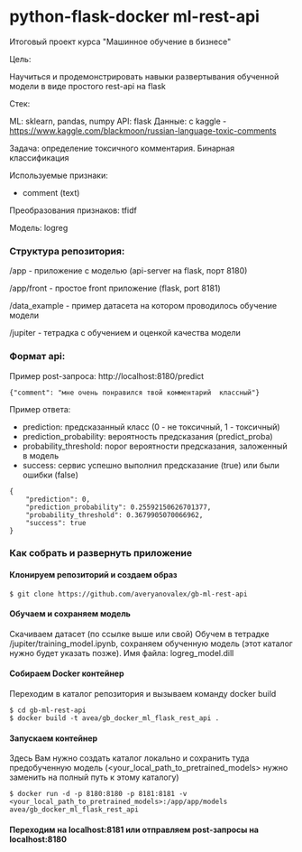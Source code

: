 # python-flask-docker ml-rest-api
Итоговый проект курса "Машинное обучение в бизнесе"

Цель:

Научиться и продемонстрировать навыки развертывания обученной модели в виде простого rest-api на flask

Стек:

ML: sklearn, pandas, numpy
API: flask
Данные: с kaggle - https://www.kaggle.com/blackmoon/russian-language-toxic-comments

Задача: определение токсичного комментария. Бинарная классификация

Используемые признаки:
- comment (text)

Преобразования признаков: tfidf

Модель: logreg

### Структура репозитория:

/app - приложение с моделью (api-server на flask, порт 8180)

/app/front - простое front приложение (flask, port 8181)

/data_example - пример датасета на котором проводилось обучение модели

/jupiter - тетрадка с обучением и оценкой качества модели

### Формат api:
Пример post-запроса: http://localhost:8180/predict
```
{"comment": "мне очень понравился твой комментарий  классный"}
```
Пример ответа:
 - prediction: предсказанный класс (0 - не токсичный, 1 - токсичный)
 - prediction_probability: вероятность предсказания (predict_proba)
 - probability_threshold: порог вероятности предсказания, заложенный в модель
 - success: сервис успешно выполнил предсказание (true) или были ошибки (false)
```
{
    "prediction": 0,	
    "prediction_probability": 0.25592150626701377,
    "probability_threshold": 0.3679905070066962,
    "success": true
}
```


### Как собрать и развернуть приложение

#### Клонируем репозиторий и создаем образ
```
$ git clone https://github.com/averyanovalex/gb-ml-rest-api
```
#### Обучаем и сохраняем модель
Скачиваем датасет (по ссылке выше или свой)
Обучем в тетрадке /jupiter/training_model.ipynb, сохраняем обученную модель (этот каталог нужно будет указать позже).
Имя файла: logreg_model.dill

#### Собираем Docker контейнер
Переходим в каталог репозитория и вызываем команду docker build
```
$ cd gb-ml-rest-api
$ docker build -t avea/gb_docker_ml_flask_rest_api .
```

#### Запускаем контейнер

Здесь Вам нужно создать каталог локально и сохранить туда предобученную модель (<your_local_path_to_pretrained_models> нужно заменить на полный путь к этому каталогу)
```
$ docker run -d -p 8180:8180 -p 8181:8181 -v <your_local_path_to_pretrained_models>:/app/app/models avea/gb_docker_ml_flask_rest_api
```

#### Переходим на localhost:8181 или отправляем post-запросы на localhost:8180
